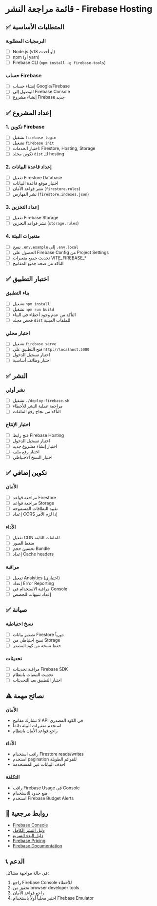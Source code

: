 # قائمة مراجعة النشر - Firebase Hosting

## ✅ المتطلبات الأساسية

### البرمجيات المطلوبة
- [ ] Node.js (v18 أو أحدث)
- [ ] npm (أو yarn)
- [ ] Firebase CLI (`npm install -g firebase-tools`)

### حساب Firebase
- [ ] إنشاء حساب Google/Firebase
- [ ] الوصول إلى Firebase Console
- [ ] إنشاء مشروع Firebase جديد

## ✅ إعداد المشروع

### 1. تكوين Firebase
- [ ] تشغيل `firebase login`
- [ ] تشغيل `firebase init`
- [ ] اختيار الخدمات: Firestore, Hosting, Storage
- [ ] تكوين مجلد `dist` للـ hosting

### 2. إعداد قاعدة البيانات
- [ ] تفعيل Firestore Database
- [ ] اختيار موقع قاعدة البيانات
- [ ] نشر قواعد الأمان (`firestore.rules`)
- [ ] نشر الفهارس (`firestore.indexes.json`)

### 3. إعداد التخزين
- [ ] تفعيل Firebase Storage
- [ ] نشر قواعد التخزين (`storage.rules`)

### 4. متغيرات البيئة
- [ ] نسخ `.env.example` إلى `.env.local`
- [ ] الحصول على Firebase Config من Project Settings
- [ ] تحديث جميع متغيرات VITE_FIREBASE_*
- [ ] التأكد من صحة جميع المفاتيح

## ✅ اختبار التطبيق

### بناء التطبيق
- [ ] تشغيل `npm install`
- [ ] تشغيل `npm run build`
- [ ] التأكد من عدم وجود أخطاء في البناء
- [ ] فحص مجلد `dist` للملفات المبنية

### اختبار محلي
- [ ] تشغيل `firebase serve`
- [ ] فتح التطبيق على `http://localhost:5000`
- [ ] اختبار تسجيل الدخول
- [ ] اختبار وظائف أساسية

## ✅ النشر

### نشر أولي
- [ ] تشغيل `./deploy-firebase.sh`
- [ ] مراجعة عملية النشر للأخطاء
- [ ] التأكد من نجاح رفع الملفات

### اختبار الإنتاج
- [ ] فتح رابط Firebase Hosting
- [ ] اختبار تسجيل الدخول
- [ ] اختبار إنشاء مشروع جديد
- [ ] اختبار رفع ملف
- [ ] اختبار النسخ الاحتياطي

## ✅ تكوين إضافي

### الأمان
- [ ] مراجعة قواعد Firestore
- [ ] مراجعة قواعد Storage
- [ ] تقييد النطاقات المسموحة
- [ ] إعداد CORS إذا لزم الأمر

### الأداء
- [ ] تفعيل CDN للملفات الثابتة
- [ ] ضغط الصور
- [ ] تحسين حجم Bundle
- [ ] إعداد Cache headers

### مراقبة
- [ ] تفعيل Analytics (اختياري)
- [ ] إعداد Error Reporting
- [ ] مراقبة الاستخدام في Console
- [ ] إعداد تنبيهات للحصص

## ✅ صيانة

### نسخ احتياطية
- [ ] تصدير بيانات Firestore دورياً
- [ ] نسخ احتياطي من Storage
- [ ] حفظ نسخة من كود المصدر

### تحديثات
- [ ] مراقبة تحديثات Firebase SDK
- [ ] تحديث التبعيات بانتظام
- [ ] اختبار التطبيق بعد التحديثات

## ⚠️ نصائح مهمة

### الأمان
- لا تشارك مفاتيح API في الكود المصدري
- استخدم متغيرات البيئة دائماً
- راجع قواعد الأمان بانتظام

### الأداء
- راقب استخدام Firestore reads/writes
- استخدم pagination للقوائم الطويلة
- احذف البيانات غير المستخدمة

### التكلفة
- راقب Firebase Usage في Console
- ضع حدود للاستخدام
- استخدم Firebase Budget Alerts

## 🔗 روابط مرجعية

- [Firebase Console](https://console.firebase.google.com/)
- [دليل النشر الكامل](./FIREBASE-DEPLOYMENT-GUIDE.md)
- [دليل البدء السريع](./FIREBASE-QUICK-START.md)
- [Firebase Pricing](https://firebase.google.com/pricing)
- [Firebase Documentation](https://firebase.google.com/docs)

## 📞 الدعم

في حالة مواجهة مشاكل:
1. راجع Firebase Console للأخطاء
2. تحقق من browser developer tools
3. راجع قواعد الأمان
4. اختبر محلياً أولاً باستخدام Firebase Emulator